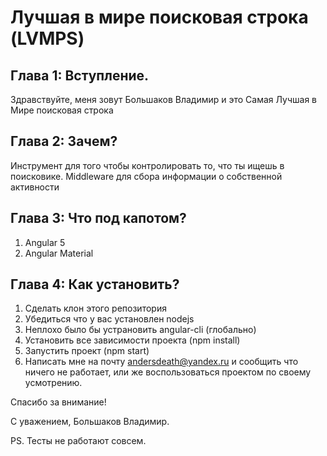 #  Лучшая в мире поисковая строка (LVMPS)

## Глава 1: Вступление.

Здравствуйте, меня зовут Большаков Владимир и это Самая Лучшая в Мире поисковая строка
## Глава 2: Зачем?

Инструмент для того чтобы контролировать то, что ты ищешь в поисковике. Middleware для сбора информации о собственной активности

## Глава 3: Что под капотом?

1. Angular 5
2. Angular Material

## Глава 4: Как установить?

1. Сделать клон этого репозитория
2. Убедиться что у вас установлен nodejs
3. Неплохо было бы устрановить angular-cli (глобально)
4. Установить все зависимости проекта (npm install)
5. Запустить проект (npm start)
6. Написать мне на почту andersdeath@yandex.ru и сообщить что ничего не работает, или же воспользоваться проектом по своему усмотрению.

Спасибо за внимание!

С уважением, Большаков Владимир.

PS. Тесты не работают совсем.

